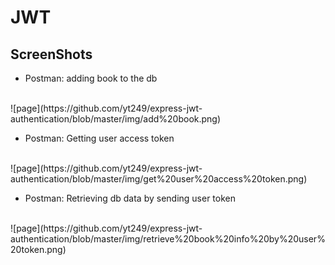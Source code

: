 # JWT

## ScreenShots 

- Postman: adding book to the db 
<br />
![page](https://github.com/yt249/express-jwt-authentication/blob/master/img/add%20book.png)

- Postman: Getting user access token 
<br />
![page](https://github.com/yt249/express-jwt-authentication/blob/master/img/get%20user%20access%20token.png)

- Postman: Retrieving db data by sending user token 
<br />
![page](https://github.com/yt249/express-jwt-authentication/blob/master/img/retrieve%20book%20info%20by%20user%20token.png)


